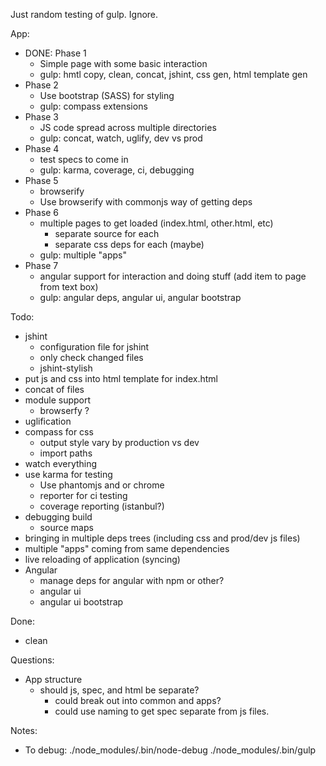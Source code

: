 Just random testing of gulp.  Ignore.

App:
 - DONE: Phase 1
   - Simple page with some basic interaction
   - gulp: hmtl copy, clean, concat, jshint, css gen, html template gen
 - Phase 2
   - Use bootstrap (SASS) for styling
   - gulp: compass extensions
 - Phase 3
   - JS code spread across multiple directories
   - gulp: concat, watch, uglify, dev vs prod
 - Phase 4
   - test specs to come in
   - gulp: karma, coverage, ci, debugging
 - Phase 5
   - browserify
   - Use browserify with commonjs way of getting deps
 - Phase 6
   - multiple pages to get loaded (index.html, other.html, etc)
     - separate source for each
     - separate css deps for each (maybe)
   - gulp: multiple "apps"
 - Phase 7
   - angular support for interaction and doing stuff (add item to page from text box)
   - gulp: angular deps, angular ui, angular bootstrap


Todo:
- jshint
  - configuration file for jshint
  - only check changed files
  - jshint-stylish
- put js and css into html template for index.html
- concat of files
- module support
  - browserfy ?
- uglification
- compass for css
  - output style vary by production vs dev
  - import paths
- watch everything
- use karma for testing
  - Use phantomjs and or chrome
  - reporter for ci testing
  - coverage reporting (istanbul?)
- debugging build
  - source maps
- bringing in multiple deps trees (including css and prod/dev js files)
- multiple "apps" coming from same dependencies
- live reloading of application (syncing)
- Angular
  - manage deps for angular with npm or other?
  - angular ui
  - angular ui bootstrap

Done:
- clean


Questions: 
  - App structure
    - should js, spec, and html be separate?
      - could break out into common and apps?
      - could use naming to get spec separate from js files.

Notes:
  - To debug: ./node_modules/.bin/node-debug ./node_modules/.bin/gulp

